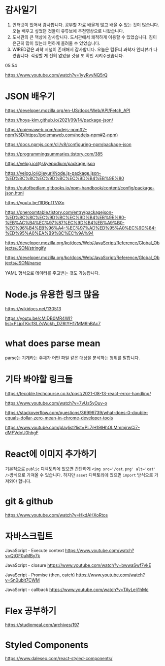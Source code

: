 # 감사일기

1. 인터넷이 있어서 감사합니다. 공부할 자료 배울게 많고 배울 수 있는 것이 많습니다. 오늘 배우고 싶었던 것들이 유튜브에 추천영상으로 나왔습니다.
2. 도서관의 큰 책상에 감사합니다. 도서관에서 쾌적하게 이용할 수 있었습니다. 짐이 은근히 많이 있는데 편하게 올려둘 수 있었습니다.
3. WIRED같은 과학 저널이 존재해서 감사합니다. 오늘은 컴퓨터 과학자 인터뷰가 나왔습니다. 걱정할 게 전혀 없었을 것을 또 확인 시켜주셨습니다.

05:54


https://www.youtube.com/watch?v=1yyRvyNQ5rQ

# JSON 배우기

https://developer.mozilla.org/en-US/docs/Web/API/Fetch_API

https://hoya-kim.github.io/2021/09/14/package-json/

https://poiemaweb.com/nodejs-npm#2-npm%5D(https://poiemaweb.com/nodejs-npm#2-npm)

https://docs.npmjs.com/cli/v8/configuring-npm/package-json

https://programmingsummaries.tistory.com/385

https://velog.io/@skyepodium/package.json

https://velog.io/@leyuri/Node.js-package.json-%ED%8C%8C%EC%9D%BC%EC%9D%B4%EB%9E%80

https://outofbedlam.gitbooks.io/npm-handbook/content/config/package-json.html

https://youtu.be/1ID6pfTViXo

https://oneroomtable.tistory.com/entry/packagejson-%ED%8C%8C%EC%9D%BC%EC%9D%B4%EB%9E%80-%EB%AC%B4%EC%97%87%EC%9D%B4%EB%A9%B0-%EC%96%B4%EB%96%A4-%EC%97%AD%ED%95%A0%EC%9D%84-%ED%95%A0%EA%B9%8C%EC%9A%94

https://developer.mozilla.org/ko/docs/Web/JavaScript/Reference/Global_Objects/JSON/stringify

https://developer.mozilla.org/ko/docs/Web/JavaScript/Reference/Global_Objects/JSON/parse

YAML 형식으로 데이터를 주고받는 것도 가능합니다.

# Node.js 유용한 링크 많음
https://wikidocs.net/130513

https://youtu.be/cMIDB0MR4WI?list=PLjpTKic1SLZsWckh_DZ6tYH17MM6hBAc7

# what does parse mean
parse는 기계라는 주체가 어떤 파일 같은 대상을 분석하는 행위를 말합니다.

# 기타 봐야할 링크들

https://tecoble.techcourse.co.kr/post/2021-08-13-react-error-handling/

https://www.youtube.com/watch?v=7vUs5yOuv-o

https://stackoverflow.com/questions/36999739/what-does-0-double-equals-dollar-zero-mean-in-chrome-developer-tools


https://www.youtube.com/playlist?list=PL7jH19IHhOLMmmjrwCi7-dMFVdoU0hhgF

# React에 이미지 추가하기

기본적으로 `public` 디렉토리에 있으면 간단하게 `<img src='/cat.png' alt='cat' />`방식으로 가져올 수 있습니다. 하지만 `asset` 디렉토리에 있으면 `import` 방식으로 가져와야 합니다.



# git & github

https://www.youtube.com/watch?v=HkdAHXoRtos

# 자바스크립트

JavaScript - Execute context
https://www.youtube.com/watch?v=QtOF0uMBy7k

JavaScript - closure
https://www.youtube.com/watch?v=bwwaSwf7vkE

JavaScript - Promise (then, catch)
https://www.youtube.com/watch?v=Sn0ublt7CWM

JavaScript - callback
https://www.youtube.com/watch?v=TAyLeIj1hMc

# Flex 공부하기

https://studiomeal.com/archives/197


# Styled Components

https://www.daleseo.com/react-styled-components/